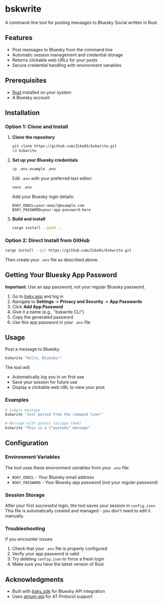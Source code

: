 # bskwrite

A command-line tool for posting messages to Bluesky Social written in Rust.

## Features

- Post messages to Bluesky from the command line
- Automatic session management and credential storage
- Returns clickable web URLs for your posts
- Secure credential handling with environment variables

## Prerequisites

- [Rust](https://rustup.rs/) installed on your system
- A Bluesky account

## Installation

### Option 1: Clone and Install

1. **Clone the repository**
   ```bash
   git clone https://github.com/Zike01/bskwrite.git
   cd bskwrite
   ```

2. **Set up your Bluesky credentials**
   ```bash
   cp .env.example .env
   ```
   
   Edit `.env` with your preferred text editor:
   ```bash
   nano .env
   ```
   
   Add your Bluesky login details:
   ```env
   BSKY_EMAIL=your-email@example.com
   BSKY_PASSWORD=your-app-password-here
   ```

3. **Build and install**
   ```bash
   cargo install --path .
   ```

### Option 2: Direct Install from GitHub

```bash
cargo install --git https://github.com/Zike01/bskwrite.git
```

Then create your `.env` file as described above.

## Getting Your Bluesky App Password

**Important**: Use an app password, not your regular Bluesky password.

1. Go to [bsky.app](https://bsky.app) and log in
2. Navigate to **Settings** → **Privacy and Security** → **App Passwords**
3. Click **Add App Password**
4. Give it a name (e.g., "bskwrite CLI")
5. Copy the generated password
6. Use this app password in your `.env` file

## Usage

Post a message to Bluesky:

```bash
bskwrite "Hello, Bluesky!"
```

The tool will:
- Automatically log you in on first use
- Save your session for future use
- Display a clickable web URL to view your post

### Examples

```bash
# Simple message
bskwrite "Just posted from the command line!"

# Message with quotes (escape them)
bskwrite "This is a \"quoted\" message"
```

## Configuration

### Environment Variables

The tool uses these environment variables from your `.env` file:

- `BSKY_EMAIL` - Your Bluesky email address
- `BSKY_PASSWORD` - Your Bluesky app password (not your regular password)

### Session Storage

After your first successful login, the tool saves your session in `config.json`. This file is automatically created and managed - you don't need to edit it manually.

### Troubleshooting

If you encounter issues:

1. Check that your `.env` file is properly configured
2. Verify your app password is valid
3. Try deleting `config.json` to force a fresh login
4. Make sure you have the latest version of Rust

## Acknowledgments

- Built with [bsky_sdk](https://docs.rs/bsky-sdk/latest/bsky_sdk/) for Bluesky API integration
- Uses [atrium-api](https://github.com/sugyan/atrium) for AT Protocol support
